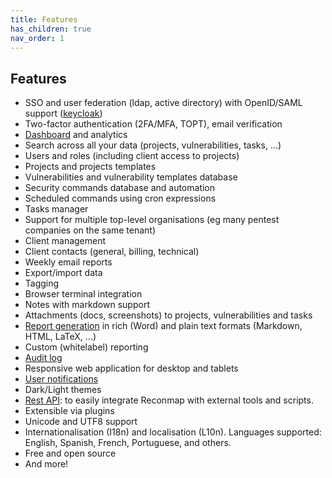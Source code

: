 ```yaml
---
title: Features
has_children: true
nav_order: 1
---
```


## Features

- SSO and user federation (ldap, active directory) with OpenID/SAML support ([keycloak](https://www.keycloak.org/))
- Two-factor authentication (2FA/MFA, TOPT), email verification
- [Dashboard](/user-manual/dashboard/) and analytics
- Search across all your data (projects, vulnerabilities, tasks, ...)
- Users and roles (including client access to projects)
- Projects and projects templates
- Vulnerabilities and vulnerability templates database
- Security commands database and automation
- Scheduled commands using cron expressions
- Tasks manager
- Support for multiple top-level organisations (eg many pentest companies on the same tenant)
- Client management
- Client contacts (general, billing, technical)
- Weekly email reports
- Export/import data
- Tagging
- Browser terminal integration
- Notes with markdown support
- Attachments (docs, screenshots) to projects, vulnerabilities and tasks
- [Report generation](/user-manual/reports/pentest-report-configuration/) in rich (Word) and plain text formats (Markdown, HTML, LaTeX, ...)
- Custom (whitelabel) reporting
- [Audit log](/user-manual/system/audit-log/)
- Responsive web application for desktop and tablets
- [User notifications](/user-manual/users/user-notifications/)
- Dark/Light themes
- [Rest API](https://demo.api.netfoe.com/docs/): to easily integrate Reconmap with external tools and scripts.
- Extensible via plugins
- Unicode and UTF8 support
- Internationalisation (I18n) and localisation (L10n). Languages supported: English, Spanish, French, Portuguese, and others.
- Free and open source
- And more!
